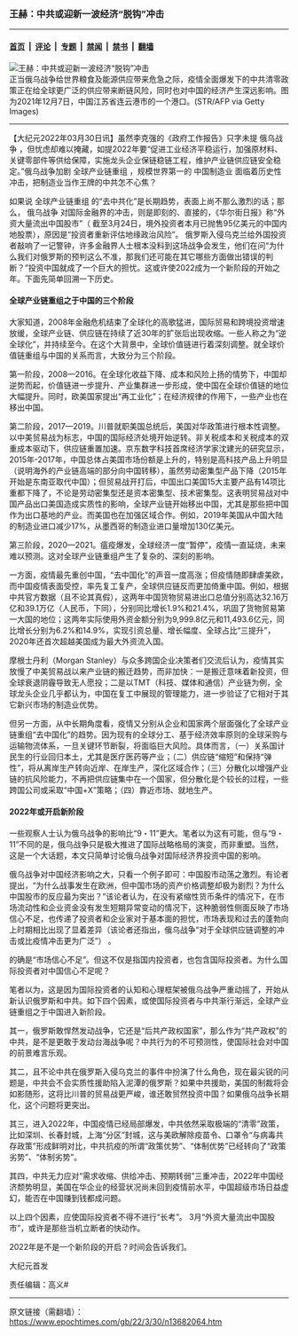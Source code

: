 ### 王赫：中共或迎新一波经济“脱钩”冲击

---

#### [首页](../../../..?n13682064) &nbsp;|&nbsp; [评论](../../../../../epoch-comment?n13682064) &nbsp;|&nbsp; [专题](../../../../../epoch-special?n13682064) &nbsp;|&nbsp; [禁闻](../../../../../epoch-news?n13682064) &nbsp;|&nbsp; [禁书](../../../../../books?n13682064) &nbsp;|&nbsp; [翻墙](https://github.com/gfw-breaker/nogfw/blob/master/README.md?n13682064)


<div><img alt="王赫：中共或迎新一波经济“脱钩”冲击" class="attachment-djy_600_400 size-djy_600_400 wp-post-image" src="https://i.epochtimes.com/assets/uploads/2022/03/id13653984-GettyImages-1237064440-600x400.jpg"/>
<div class="caption">
 正当俄乌战争给世界粮食及能源供应带来危急之际，疫情全面爆发下的中共清零政策正在给全球更广泛的供应带来断链风险，同时也对中国的经济产生深远影响。图为2021年12月7日，中国江苏省连云港市的一个港口。(STR/AFP via Getty Images)
</div></div><hr/><div class="post_content" id="artbody" itemprop="articleBody">
 <!-- article content begin -->
 <p>
  【大纪元2022年03月30日讯】虽然李克强的《政府工作报告》只字未提
  <ok href="https://www.epochtimes.com/gb/tag/%E4%BF%84%E4%B9%8C%E6%88%98%E4%BA%89.html">
   俄乌战争
  </ok>
  ，但忧虑却难以掩藏，如提2022年要“促进工业经济平稳运行，加强原材料、关键零部件等供给保障，实施龙头企业保链稳链工程，维护产业链供应链安全稳定。”俄乌战争加剧
  <ok href="https://www.epochtimes.com/gb/tag/%E5%85%A8%E7%90%83%E4%BA%A7%E4%B8%9A%E9%93%BE%E9%87%8D%E7%BB%84.html">
   全球产业链重组
  </ok>
  ，规模世界第一的
  <ok href="https://www.epochtimes.com/gb/tag/%E4%B8%AD%E5%9B%BD%E5%88%B6%E9%80%A0%E4%B8%9A.html">
   中国制造业
  </ok>
  面临着历史性冲击，把制造业当作王牌的中共怎不心焦？
 </p>
 <p>
  如果说
  <ok href="https://www.epochtimes.com/gb/tag/%E5%85%A8%E7%90%83%E4%BA%A7%E4%B8%9A%E9%93%BE%E9%87%8D%E7%BB%84.html">
   全球产业链重组
  </ok>
  的“去中共化”是长期趋势，表面上尚不那么激烈的话；那么，
  <ok href="https://www.epochtimes.com/gb/tag/%E4%BF%84%E4%B9%8C%E6%88%98%E4%BA%89.html">
   俄乌战争
  </ok>
  对国际金融界的冲击，则是即刻的、直接的，《华尔街日报》称“外资大量流出中国股市”（ 截至3月24日，境外投资者本月已抛售95亿美元的中国内地股票），原因是“投资者重新评估地缘政治风险”。 俄罗斯入侵乌克兰给外国投资者敲响了一记警钟，许多金融界人士根本没料到这场战争会发生，他们在问“为什么我们对俄罗斯的预判这么不准，那我们还可能在其它哪些方面做出错误的判断？”投资中国就成了一个巨大的担忧。这或许使2022成为一个新阶段的开始之年。下面先简单回溯一下历史。
 </p>
 <h4>
  全球产业链重组之于中国的三个阶段
 </h4>
 <p>
  大家知道，2008年金融危机结束了全球化的高歌猛进，国际贸易和跨境投资增速放缓，全球产业链、供应链在持续了近30年的扩张后出现收缩。一些人称之为“逆全球化”，并持续至今。在这个大背景中，全球价值链进行着深刻调整。就全球价值链重组与中国的关系而言，大致分为三个阶段。
 </p>
 <p>
  第一阶段，2008—2016。在全球化收益下降、成本和风险上扬的情势下，中国却逆势而起，价值链进一步提升、产业集群进一步形成，使中国在全球价值链的地位大幅提升。同时，欧美国家提出“再工业化”；在经济规律的作用下，一些产业也在移出中国。
 </p>
 <p>
  第二阶段，2017—2019。川普就职美国总统后，美国对华政策进行根本性调整。以中美贸易战为标志，中国的国际经济处境开始逆转。非关税成本和关税成本的双重成本驱动下，供应链重置加速。京东数字科技首席经济学家沈建光的研究显示， 2015年-2017年，中国总体占美国市场份额是上升的，特别是高科技产品上升明显（说明海外的产业链高端的部分向中国转移），虽然劳动密集型产品下降（2015年开始是东南亚取代中国）；但贸易战开打后，中国出口美国15大主要产品有14项比重都下降了，不论是劳动密集型还是资本密集型、技术密集型。这表明贸易战对中国产品出口美国造成实质性的影响，全球产业链开始移出中国，尤其是那些把中国作为出口基地的产业。而美国也在加强区域合作。例如，2019年美国从中国大陆的制造业进口减少17%，从墨西哥的制造业进口量增加130亿美元。
 </p>
 <p>
  第三阶段，2020—2021。瘟疫爆发，全球经济一度“暂停”，疫情一直延烧，未来难以预测。这对全球产业链重组产生了复杂的、深刻的影响。
 </p>
 <p>
  一方面，疫情最先重创中国，“去中国化”的声音一度高涨；但疫情随即肆虐美欧，而中国疫情表面受控，率先复工复产，全球供应链反而更加倚重中国。例如，根据中共官方数据（且不论其真假），这两年中国货物贸易进出口总值分别高达32.16万亿和39.1万亿（人民币，下同），分别同比增长1.9%和21.4%，巩固了货物贸易第一大国的地位；这两年实际使用外资金额分别为9,999.8亿元和11,493.6亿元，同比增长分别为6.2%和14.9%，实现引资总量、增长幅度、全球占比“三提升”，2020年还首次超越美国成为最大外资流入国。
 </p>
 <p>
  摩根士丹利（Morgan Stanley）与众多跨国企业决策者们交流后认为，疫情其实放慢了中美贸易战以来产业链的搬迁趋势，而非加快：一是搬迁意味着新投资，但全球衰退阴霾导致无人愿投；二是以TMT（科技、媒体和通信）产业链为例，全球龙头企业几乎都认为，中国在复工中展现的管理能力，进一步验证了它相对于其它新兴市场的制造业优势。
 </p>
 <p>
  但另一方面，从中长期角度看，疫情又分别从企业和国家两个层面强化了全球产业链重组“去中国化”的趋势。因为现有的全球分工、基于经济效率原则的全球采购与运输物流体系，一旦关键环节断裂，将面临巨大风险。具体而言，（一）关系国计民生的行业回归本土，尤其是医疗医药等产业；（二）供应链“缩短”和保持“弹性”，将从离岸生产转向近岸、在岸生产，深化区域合作；（三）分散化以增强产业链的抗风险能力，不再把供应链集中在一个国家，但分散化是个较长的过程，一些跨国公司或采取“中国+X”策略；（四）靠近市场、就地生产。
 </p>
 <h4>
  2022年或开启新阶段
 </h4>
 <p>
  一些观察人士认为俄乌战争的影响比“9・11”更大。笔者以为这有可能，但与“9・11”不同的是，俄乌战争只是极大推进了国际战略格局的演变，而非重塑。当然，这是一个大话题，本文只简单讨论俄乌战争对国际经济界投资中国的影响。
 </p>
 <p>
  俄乌战争对中国经济影响之大，只看一个例子即可：中国股市动荡之激烈。有论者提出，“为什么战事发生在欧洲，但中国市场的资产价格调整却极为剧烈？为什么中国股市的反应最为突出？”该论者认为，在没有紧缩性货币条件的情况下，在市场流动性和企业资金没有发生短期异常变动的情况下，这种脆弱性侧面反映了市场信心不足，也传递了投资者和企业家对于基本面的担忧，市场表现和过去的蓬勃向上时期相比出现了显着差异（该论者还指出，俄乌战争“对于全球供应链调整的冲击或比疫情冲击更为广泛”） 。
 </p>
 <p>
  的确是“市场信心不足”。但这不仅是指国内投资者，也包含国际投资者。为什么国际投资者对中国信心不足呢？
 </p>
 <p>
  笔者以为，这是因为国际投资者的认知和心理框架被俄乌战争严重动摇了，开始从新认识俄罗斯和中共。如下四个因素，或使国际投资者与中共渐行渐远，全球产业链重组之于中国进入新阶段。
 </p>
 <p>
  其一，俄罗斯敢悍然发动战争，它还是“后共产政权国家”，那么作为“共产政权”的中共，是不是更敢于发动台海战争呢？中共行为的不可预测性，使国际社会对中国的前景难言乐观。
 </p>
 <p>
  其二，且不论中共在俄罗斯入侵乌克兰的事件中扮演了什么角色，现在最尖锐的问题是，中共会不会实质性援助陷入泥潭的俄罗斯？如果中共援助，美国的制裁将会如影随形，这将比川普的贸易战更严峻，谁还敢贸然投资中国？如果俄乌战争长期化，这个问题将更突出。
 </p>
 <p>
  其三，进入2022年，中国疫情已经局部爆发，中共依然采取极端的“清零”政策，比如深圳、长春封城，上海“分区”封城，这与美欧解除疫苗令、口罩令“与病毒共存政策”形成鲜明对比，中共抗疫的所谓“政策优势”、“体制优势”已经转向了“政策劣势”、“体制劣势”。
 </p>
 <p>
  其四，中共无力应对“需求收缩、供给冲击、预期转弱”三重冲击，2022年中国经济颓势明显，美国在华企业的经营状况尚未回到疫情前水平，中国超级市场日益虚幻，能否在中国赚到钱都成问题。
 </p>
 <p>
  以上四个因素，应使国际投资者不得不进行“长考”。 3月“外资大量流出中国股市”，或许是那些当机立断者的快动作。
 </p>
 <p>
  2022年是不是一个新阶段的开启？时间会告诉我们。
 </p>
 <p>
  大纪元首发
 </p>
 <p>
  责任编辑：高义#
 </p>
 <!-- article content end -->
 <div id="below_article_ad">
 </div>
</div>


---

原文链接（需翻墙）：https://www.epochtimes.com/gb/22/3/30/n13682064.htm